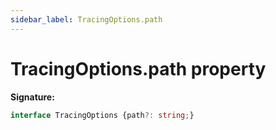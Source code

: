 ```yaml
---
sidebar_label: TracingOptions.path
---
```

# TracingOptions.path property

**Signature:**

```typescript
interface TracingOptions {path?: string;}
```
